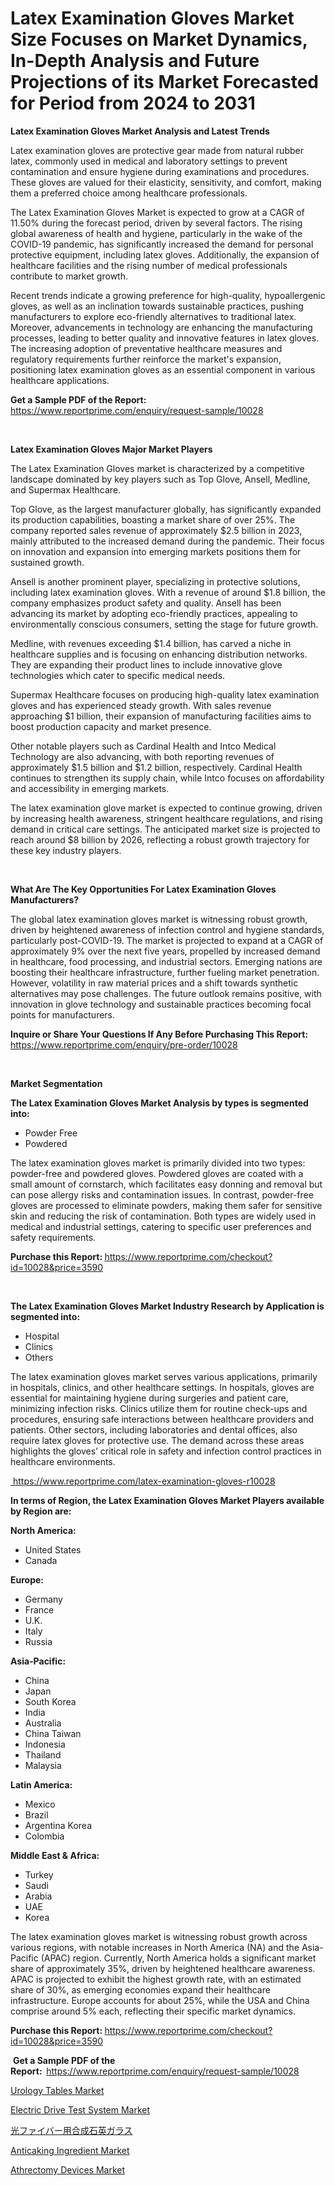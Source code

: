 <p><h1>Latex Examination Gloves Market Size Focuses on Market Dynamics, In-Depth Analysis and Future Projections of its Market Forecasted for Period from 2024 to 2031</h1></p><p><strong>Latex Examination Gloves Market Analysis and Latest Trends</strong></p>
<p><p>Latex examination gloves are protective gear made from natural rubber latex, commonly used in medical and laboratory settings to prevent contamination and ensure hygiene during examinations and procedures. These gloves are valued for their elasticity, sensitivity, and comfort, making them a preferred choice among healthcare professionals.</p><p>The Latex Examination Gloves Market is expected to grow at a CAGR of 11.50% during the forecast period, driven by several factors. The rising global awareness of health and hygiene, particularly in the wake of the COVID-19 pandemic, has significantly increased the demand for personal protective equipment, including latex gloves. Additionally, the expansion of healthcare facilities and the rising number of medical professionals contribute to market growth.</p><p>Recent trends indicate a growing preference for high-quality, hypoallergenic gloves, as well as an inclination towards sustainable practices, pushing manufacturers to explore eco-friendly alternatives to traditional latex. Moreover, advancements in technology are enhancing the manufacturing processes, leading to better quality and innovative features in latex gloves. The increasing adoption of preventative healthcare measures and regulatory requirements further reinforce the market's expansion, positioning latex examination gloves as an essential component in various healthcare applications.</p></p>
<p><strong>Get a Sample PDF of the Report:&nbsp;</strong> <a href="https://www.reportprime.com/enquiry/request-sample/10028">https://www.reportprime.com/enquiry/request-sample/10028</a></p>
<p>&nbsp;</p>
<p><strong>Latex Examination Gloves Major Market Players</strong></p>
<p><p>The Latex Examination Gloves market is characterized by a competitive landscape dominated by key players such as Top Glove, Ansell, Medline, and Supermax Healthcare. </p><p>Top Glove, as the largest manufacturer globally, has significantly expanded its production capabilities, boasting a market share of over 25%. The company reported sales revenue of approximately $2.5 billion in 2023, mainly attributed to the increased demand during the pandemic. Their focus on innovation and expansion into emerging markets positions them for sustained growth.</p><p>Ansell is another prominent player, specializing in protective solutions, including latex examination gloves. With a revenue of around $1.8 billion, the company emphasizes product safety and quality. Ansell has been advancing its market by adopting eco-friendly practices, appealing to environmentally conscious consumers, setting the stage for future growth.</p><p>Medline, with revenues exceeding $1.4 billion, has carved a niche in healthcare supplies and is focusing on enhancing distribution networks. They are expanding their product lines to include innovative glove technologies which cater to specific medical needs.</p><p>Supermax Healthcare focuses on producing high-quality latex examination gloves and has experienced steady growth. With sales revenue approaching $1 billion, their expansion of manufacturing facilities aims to boost production capacity and market presence.</p><p>Other notable players such as Cardinal Health and Intco Medical Technology are also advancing, with both reporting revenues of approximately $1.5 billion and $1.2 billion, respectively. Cardinal Health continues to strengthen its supply chain, while Intco focuses on affordability and accessibility in emerging markets. </p><p>The latex examination glove market is expected to continue growing, driven by increasing health awareness, stringent healthcare regulations, and rising demand in critical care settings. The anticipated market size is projected to reach around $8 billion by 2026, reflecting a robust growth trajectory for these key industry players.</p></p>
<p>&nbsp;</p>
<p><strong>What Are The Key Opportunities For Latex Examination Gloves Manufacturers?</strong></p>
<p><p>The global latex examination gloves market is witnessing robust growth, driven by heightened awareness of infection control and hygiene standards, particularly post-COVID-19. The market is projected to expand at a CAGR of approximately 9% over the next five years, propelled by increased demand in healthcare, food processing, and industrial sectors. Emerging nations are boosting their healthcare infrastructure, further fueling market penetration. However, volatility in raw material prices and a shift towards synthetic alternatives may pose challenges. The future outlook remains positive, with innovation in glove technology and sustainable practices becoming focal points for manufacturers.</p></p>
<p><strong>Inquire or Share Your Questions If Any Before Purchasing This Report:</strong> <a href="https://www.reportprime.com/enquiry/pre-order/10028">https://www.reportprime.com/enquiry/pre-order/10028</a></p>
<p>&nbsp;</p>
<p><strong>Market Segmentation</strong></p>
<p><strong>The Latex Examination Gloves Market Analysis by types is segmented into:</strong></p>
<p><ul><li>Powder Free</li><li>Powdered</li></ul></p>
<p><p>The latex examination gloves market is primarily divided into two types: powder-free and powdered gloves. Powdered gloves are coated with a small amount of cornstarch, which facilitates easy donning and removal but can pose allergy risks and contamination issues. In contrast, powder-free gloves are processed to eliminate powders, making them safer for sensitive skin and reducing the risk of contamination. Both types are widely used in medical and industrial settings, catering to specific user preferences and safety requirements.</p></p>
<p><strong>Purchase this Report:&nbsp;</strong><a href="https://www.reportprime.com/checkout?id=10028&price=3590">https://www.reportprime.com/checkout?id=10028&price=3590</a></p>
<p>&nbsp;</p>
<p><strong>The Latex Examination Gloves Market Industry Research by Application is segmented into:</strong></p>
<p><ul><li>Hospital</li><li>Clinics</li><li>Others</li></ul></p>
<p><p>The latex examination gloves market serves various applications, primarily in hospitals, clinics, and other healthcare settings. In hospitals, gloves are essential for maintaining hygiene during surgeries and patient care, minimizing infection risks. Clinics utilize them for routine check-ups and procedures, ensuring safe interactions between healthcare providers and patients. Other sectors, including laboratories and dental offices, also require latex gloves for protective use. The demand across these areas highlights the gloves’ critical role in safety and infection control practices in healthcare environments.</p></p>
<p><a href="https://www.reportprime.com/latex-examination-gloves-r10028">&nbsp;https://www.reportprime.com/latex-examination-gloves-r10028</a></p>
<p><strong>In terms of Region, the Latex Examination Gloves Market Players available by Region are:</strong></p>
<p>
    <p> <strong> North America: </strong>
        <ul>
            <li>United States</li>
            <li>Canada</li>
        </ul>
        </p> 
    <p> <strong> Europe: </strong>
        <ul>
            <li>Germany</li>
            <li>France</li>
            <li>U.K.</li>
            <li>Italy</li>
            <li>Russia</li>
        </ul>
        </p> 
    <p> <strong> Asia-Pacific: </strong>
        <ul>
            <li>China</li>
            <li>Japan</li>
            <li>South Korea</li>
            <li>India</li>
            <li>Australia</li>
            <li>China Taiwan</li>
            <li>Indonesia</li>
            <li>Thailand</li>
            <li>Malaysia</li>
        </ul>
        </p> 
    <p> <strong> Latin America: </strong>
        <ul>
            <li>Mexico</li>
            <li>Brazil</li>
            <li>Argentina Korea</li>
            <li>Colombia</li>
        </ul>
        </p> 
    <p> <strong> Middle East & Africa: </strong>
        <ul>
            <li>Turkey</li>
            <li>Saudi</li>
            <li>Arabia</li>
            <li>UAE</li>
            <li>Korea</li>
        </ul>
    </p>
    </p>
<p><p>The latex examination gloves market is witnessing robust growth across various regions, with notable increases in North America (NA) and the Asia-Pacific (APAC) region. Currently, North America holds a significant market share of approximately 35%, driven by heightened healthcare awareness. APAC is projected to exhibit the highest growth rate, with an estimated share of 30%, as emerging economies expand their healthcare infrastructure. Europe accounts for about 25%, while the USA and China comprise around 5% each, reflecting their specific market dynamics.</p></p>
<p><strong>Purchase this Report: </strong><a href="https://www.reportprime.com/checkout?id=10028&price=3590">https://www.reportprime.com/checkout?id=10028&price=3590</a></p>
<p>&nbsp;<strong>Get a Sample PDF of the Report:&nbsp;&nbsp;</strong><a href="https://www.reportprime.com/enquiry/request-sample/10028">https://www.reportprime.com/enquiry/request-sample/10028</a></p>
<p><strong></strong></p>
<p><p><a href="https://github.com/MatthewHernandez403/Market-Research-Report-List-1/blob/main/urology-tables-market.md">Urology Tables Market</a></p><p><a href="https://issuu.com/reportprime-2/docs/electric-drive-test-system-market-s_9e72bcf57504f0">Electric Drive Test System Market</a></p><p><a href="https://medium.com/@amayrani15moore/synthetic-quartz-glass-for-fiber-optics-65e0497a86b1">光ファイバー用合成石英ガラス</a></p><p><a href="https://issuu.com/reportprime-2/docs/anticaking-ingredient-market-size-2_85e3c39b9e5ffe">Anticaking Ingredient Market</a></p><p><a href="https://medium.com/@kareeout89567/the-athrectomy-devices-industry-analysis-report-offers-a-comprehensive-and-current-examination-of-8dff2d31fd83?postPublishedType=initial">Athrectomy Devices Market</a></p></p>